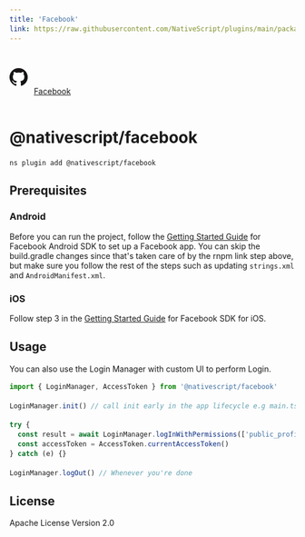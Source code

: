 ```yaml
---
title: 'Facebook'
link: https://raw.githubusercontent.com/NativeScript/plugins/main/packages/facebook/README.md
---
```


<div style="width: 100%; padding: 1.2em 0em">
  					<img alt="github logo" src="../assets/images/github/GitHub-Mark-32px.png" style="display: inline; margin: 1em 0.5em 1em 0em">
  					<a href="https://github.com/NativeScript/plugins/tree/main/packages/facebook" target="_blank" noopener>Facebook</a>
				</div>

# @nativescript/facebook

```cli
ns plugin add @nativescript/facebook
```

## Prerequisites

### Android

Before you can run the project, follow the [Getting Started Guide](https://developers.facebook.com/docs/android/getting-started/) for Facebook Android SDK to set up a Facebook app. You can skip the build.gradle changes since that's taken care of by the rnpm link step above, but make sure you follow the rest of the steps such as updating `strings.xml` and `AndroidManifest.xml`.

### iOS

Follow step 3 in the [Getting Started Guide](https://developers.facebook.com/docs/ios/use-cocoapods) for Facebook SDK for iOS.

## Usage

You can also use the Login Manager with custom UI to perform Login.

```ts
import { LoginManager, AccessToken } from '@nativescript/facebook'

LoginManager.init() // call init early in the app lifecycle e.g main.ts/app.ts

try {
  const result = await LoginManager.logInWithPermissions(['public_profile']) // LoginResult
  const accessToken = AccessToken.currentAccessToken()
} catch (e) {}

LoginManager.logOut() // Whenever you're done
```

## License

Apache License Version 2.0
